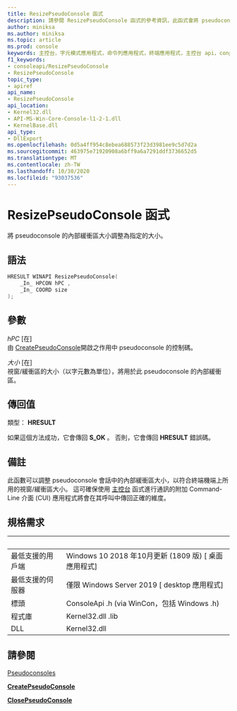 ```yaml
---
title: ResizePseudoConsole 函式
description: 請參閱 ResizePseudoConsole 函式的參考資訊，此函式會將 pseudoconsole 的內部緩衝區大小調整為指定的大小。
author: miniksa
ms.author: miniksa
ms.topic: article
ms.prod: console
keywords: 主控台，字元模式應用程式，命令列應用程式，終端應用程式，主控台 api，conpty，pseudoconsole
f1_keywords:
- consoleapi/ResizePseudoConsole
- ResizePseudoConsole
topic_type:
- apiref
api_name:
- ResizePseudoConsole
api_location:
- Kernel32.dll
- API-MS-Win-Core-Console-l1-2-1.dll
- KernelBase.dll
api_type:
- DllExport
ms.openlocfilehash: 0d5a4ff954c8ebea688573f23d3981ee9c5d7d2a
ms.sourcegitcommit: 463975e71920908a6bff9a6a7291ddf3736652d5
ms.translationtype: MT
ms.contentlocale: zh-TW
ms.lasthandoff: 10/30/2020
ms.locfileid: "93037536"
---
```

# <a name="resizepseudoconsole-function"></a>ResizePseudoConsole 函式

將 pseudoconsole 的內部緩衝區大小調整為指定的大小。

## <a name="syntax"></a>語法

```C
HRESULT WINAPI ResizePseudoConsole(
    _In_ HPCON hPC ,
    _In_ COORD size
);
```

## <a name="parameters"></a>參數

*hPC* \[在\]  
由 [CreatePseudoConsole](createpseudoconsole.md)開啟之作用中 pseudoconsole 的控制碼。

*大小* \[在\]  
視窗/緩衝區的大小（以字元數為單位），將用於此 pseudoconsole 的內部緩衝區。

## <a name="return-value"></a>傳回值

類型： **HRESULT**

如果這個方法成功，它會傳回 **S_OK** 。 否則，它會傳回 **HRESULT** 錯誤碼。

## <a name="remarks"></a>備註

此函數可以調整 pseudoconsole 會話中的內部緩衝區大小，以符合終端機端上所用的視窗/緩衝區大小。 這可確保使用 [主控台](console-functions.md) 函式進行通訊的附加 Command-Line 介面 (CUI) 應用程式將會在其呼叫中傳回正確的維度。

## <a name="requirements"></a>規格需求

| &nbsp; | &nbsp; |
|-|-|
| 最低支援的用戶端 | Windows 10 2018 年10月更新 (1809 版) \[ 桌面應用程式\] |
| 最低支援的伺服器 | 僅限 Windows Server 2019 \[ desktop 應用程式\] |
| 標頭 | ConsoleApi .h (via WinCon，包括 Windows .h)  |
| 程式庫 | Kernel32.dll .lib |
| DLL | Kernel32.dll |

## <a name="see-also"></a>請參閱

[Pseudoconsoles](pseudoconsoles.md)

[**CreatePseudoConsole**](createpseudoconsole.md)

[**ClosePseudoConsole**](closepseudoconsole.md)
